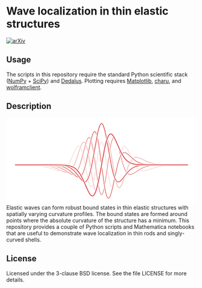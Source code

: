 # Wave localization in thin elastic structures

[![arXiv](https://shields.io/badge/arXiv-2112.04279-b31b1b)](http://arxiv.org/abs/2112.04279)

## Usage

The scripts in this repository require the standard Python
scientific stack ([NumPy][numpy] + [SciPy][scipy]) and
[Dedalus][dedalus].  Plotting requires [Matplotlib][mpl],
[charu][charu], and [wolframclient][wc].

## Description

<img align="right" src="https://raw.githubusercontent.com/manu-mannattil/assets/master/glwtes/repo.svg"/>

Elastic waves can form robust bound states in thin elastic structures
with spatially varying curvature profiles.  The bound states are formed
around points where the absolute curvature of the structure has
a minimum.  This repository provides a couple of Python scripts and
Mathematica notebooks that are useful to demonstrate wave localization
in thin rods and singly-curved shells. 

## License

Licensed under the 3-clause BSD license. See the file LICENSE for more
details.

[charu]: https://github.com/manu-mannattil/charu
[mpl]: https://matplotlib.org
[numpy]: https://numpy.org
[scipy]: https://scipy.org
[dedalus]: https://dedalus-project.org
[wc]: https://pypi.org/project/wolframclient
